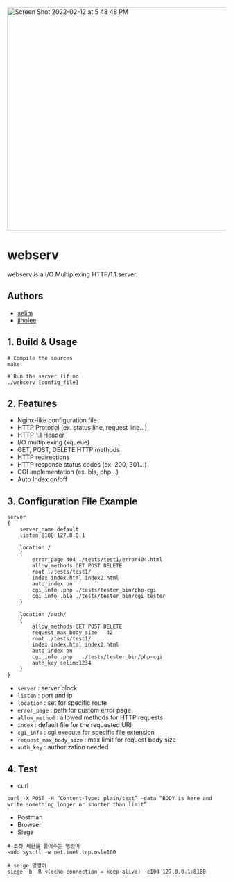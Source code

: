 <img width="515" alt="Screen Shot 2022-02-12 at 5 48 48 PM" src="https://user-images.githubusercontent.com/18901638/153704436-d6ae81a4-9a2d-4508-bc7e-a0020e94e7dd.png">

# webserv

webserv is a I/O Multiplexing HTTP/1.1 server. 

## Authors

* [selim](https://github.com/seohl16)
* [jiholee](https://github.com/zittoooo)


## 1. Build & Usage

```shell
# Compile the sources
make
```
```shell
# Run the server (if no 
./webserv [config_file]
```


## 2. Features 
- Nginx-like configuration file 
- HTTP Protocol (ex. status line, request line...)
- HTTP 1.1 Header
- I/O multiplexing (kqueue)
- GET, POST, DELETE HTTP methods 
- HTTP redirections 
- HTTP response status codes (ex. 200, 301...)
- CGI implementation (ex. bla, php...)
- Auto Index on/off


## 3. Configuration File Example

```
server
{
	server_name default
	listen 8180 127.0.0.1			

	location /					
	{
		error_page 404 ./tests/test1/error404.html
		allow_methods GET POST DELETE
		root ./tests/test1/
		index index.html index2.html
		auto_index on
		cgi_info .php ./tests/tester_bin/php-cgi
		cgi_info .bla ./tests/tester_bin/cgi_tester
	}
	
	location /auth/
	{
		allow_methods GET POST DELETE
		request_max_body_size	42
		root ./tests/test1/
		index index.html index2.html
		auto_index on
		cgi_info .php	./tests/tester_bin/php-cgi
		auth_key selim:1234
	}
}

```
- `server` : server block 
- `listen` : port and ip
- `location` : set for specific route
- `error_page` : path for custom error page 
- `allow_method` : allowed methods for HTTP requests
- `index` : default file for the requested URI
- `cgi_info` : cgi execute for specific file extension
- `request_max_body_size` : max limit for request body size
- `auth_key` : authorization needed

## 4. Test
- curl 
```
curl -X POST -H “Content-Type: plain/text” –data “BODY is here and write something longer or shorter than limit”
```
- Postman 
- Browser 
- Siege
```shell
# 소켓 제한을 풀어주는 명령어 
sudo sysctl -w net.inet.tcp.msl=100

# seige 명령어
siege -b -R <(echo connection = keep-alive) -c100 127.0.0.1:8180
```
